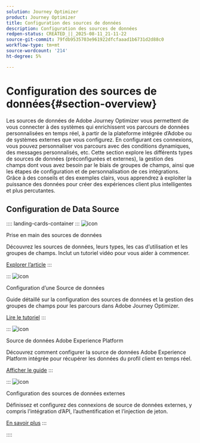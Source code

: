 ```yaml
---
solution: Journey Optimizer
product: Journey Optimizer
title: Configuration des sources de données
description: Configuration des sources de données
redpen-status: CREATED_||_2025-08-11_21-11-22
source-git-commit: 79fdb9535703e961922dfcfaaad1b6731d2d88c0
workflow-type: tm+mt
source-wordcount: '214'
ht-degree: 5%

---
```



# Configuration des sources de données{#section-overview}

Les sources de données de Adobe Journey Optimizer vous permettent de vous connecter à des systèmes qui enrichissent vos parcours de données personnalisées en temps réel, à partir de la plateforme intégrée d’Adobe ou de systèmes externes que vous configurez. En configurant ces connexions, vous pouvez personnaliser vos parcours avec des conditions dynamiques, des messages personnalisés, etc. Cette section explore les différents types de sources de données (préconfigurées et externes), la gestion des champs dont vous avez besoin par le biais de groupes de champs, ainsi que les étapes de configuration et de personnalisation de ces intégrations. Grâce à des conseils et des exemples clairs, vous apprendrez à exploiter la puissance des données pour créer des expériences client plus intelligentes et plus percutantes.

## Configuration de Data Source

:::: landing-cards-container
:::
![icon](https://cdn.experienceleague.adobe.com/icons/circle-play.svg)

Prise en main des sources de données

Découvrez les sources de données, leurs types, les cas d’utilisation et les groupes de champs. Inclut un tutoriel vidéo pour vous aider à commencer.

[Explorer l’article](../using/datasource/about-data-sources.md)
:::

:::
![icon](https://cdn.experienceleague.adobe.com/icons/gear.svg)

Configuration d’une Source de données

Guide détaillé sur la configuration des sources de données et la gestion des groupes de champs pour les parcours dans Adobe Journey Optimizer.

[Lire le tutoriel](../using/datasource/configure-data-sources.md)
:::

:::
![icon](https://cdn.experienceleague.adobe.com/icons/puzzle-piece.svg)

Source de données Adobe Experience Platform

Découvrez comment configurer la source de données Adobe Experience Platform intégrée pour récupérer les données du profil client en temps réel.

[Afficher le guide](../using/datasource/adobe-experience-platform-data-source.md)
:::

:::
![icon](https://cdn.experienceleague.adobe.com/icons/code-branch.svg)

Configuration des sources de données externes

Définissez et configurez des connexions de source de données externes, y compris l’intégration d’API, l’authentification et l’injection de jeton.

[En savoir plus](../using/datasource/external-data-sources.md)
:::

::::
